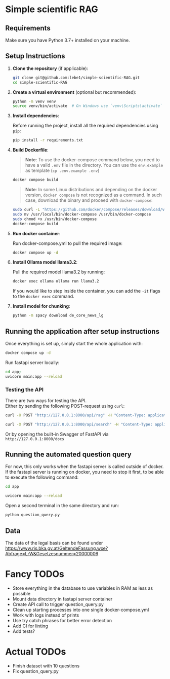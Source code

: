 # Simple scientific RAG

## Requirements

Make sure you have Python 3.7+ installed on your machine.

## Setup Instructions

1. **Clone the repository** (if applicable):

    ```bash
    git clone git@github.com:lebe1/simple-scientific-RAG.git
    cd simple-scientific-RAG
    ```

2. **Create a virtual environment** (optional but recommended):

    ```bash
    python -m venv venv
    source venv/bin/activate  # On Windows use `venv\Scripts\activate`
    ```

3. **Install dependencies**:

    Before running the project, install all the required dependencies using `pip`:

    ```bash
    pip install -r requirements.txt
    ```

4. **Build Dockerfile**:

   > **Note**: To use the docker-compose command below, you need to have a valid `.env` file in the directory. You can use the `env.example` as template (`cp .env.example .env`)
   
   ```bash
   docker compose build
   ```

   > **Note**: In some Linux distributions and depending on the docker version, `docker compose` is not recognized as a command. In such case, download the binary and proceed with `docker-compose`:

   ```bash
   sudo curl -L "https://github.com/docker/compose/releases/download/v2.29.2/docker-compose-$(uname -s)-$(uname -m)"  -o /usr/local/bin/docker-compose
   sudo mv /usr/local/bin/docker-compose /usr/bin/docker-compose
   sudo chmod +x /usr/bin/docker-compose   
   docker-compose build   
   ```

5. **Run docker container**:  

   Run docker-compose.yml to pull the required image:
   ```bash
   docker compose up -d
   ```
6. **Install Ollama model llama3.2**:

   Pull the required model llama3.2 by running:

   ```bash
   docker exec ollama ollama run llama3.2
   ```

   If you would like to step inside the container, you can add the `-it` flags to the `docker exec` command.

7. **Install model for chunking**:

    ```bash
    python -m spacy download de_core_news_lg
    ```

## Running the application after setup instructions

Once everything is set up, simply start the whole application with:

```bash
docker compose up -d
```

Run fastapi server locally:
```bash
cd app;
uvicorn main:app --reload
```

### Testing the API

There are two ways for testing the API.  
Either by sending the following POST-request using `curl`:
```bash
curl -X POST "http://127.0.0.1:8000/api/rag" -H "Content-Type: application/json" -d '{"question": "Wie hoch darf ein Gebäude in Bauklasse I gemäß Artikel IV in Wien sein?"}'
```
```bash
curl -X POST "http://127.0.0.1:8000/api/search" -H "Content-Type: application/json" -d '{"query": "Wie hoch darf ein Gebäude in Bauklasse I gemäß Artikel IV in Wien sein?"}'
```
Or by opening the built-in Swagger of FastAPI via `http://127.0.0.1:8000/docs`



## Running the automated question query

For now, this only works when the fastapi server is called outside of docker. If the fastapi server is running on docker, you need to stop it first, to be able to execute the following command:

```bash
cd app
```

```bash
uvicorn main:app --reload
```

Open a second terminal in the same directory and run:

```bash
python question_query.py
```

## Data
The data of the legal basis can be found under https://www.ris.bka.gv.at/GeltendeFassung.wxe?Abfrage=LrW&Gesetzesnummer=20000006

# Fancy TODOs
- Store everything in the database to use variables in RAM as less as possible
- Mount data directory in fastapi server container
- Create API call to trigger question_query.py
- Clean up starting processes into one single docker-compose.yml
- Work with logs instead of prints
- Use try catch phrases for better error detection
- Add CI for linting
- Add tests?

# Actual TODOs
- Finish dataset with 10 questions
- Fix question_query.py